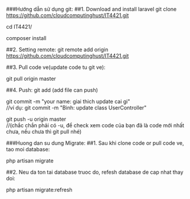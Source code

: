 ###Hướng dẫn sử dụng git:
##1. Download and install laravel
git clone https://github.com/cloudcomputinghust/IT4421.git

cd IT4421/

composer install

##2. Setting remote:
git remote add origin https://github.com/cloudcomputinghust/IT4421.git


##3. Pull code ve(update code tu git ve):

git pull origin master

##4. Push:
git add 		(add file can push)

git commit -m "your name: giai thich update cai gi"         
//ví dụ: git commit -m "Bình: update class UserController"

git push -u origin master            
//(chắc chắn phải có -u, để check xem code của bạn đã là code mới nhất chưa, nếu chưa thì git pull nhé)


###Huong dan su dung Migrate:
##1. Sau khi clone code or pull code ve, tao moi database:

php artisan migrate

##2. Neu da ton tai database truoc do, refesh database de cap nhat thay doi:

php artisan migrate:refresh







































